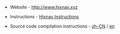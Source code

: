 - Website - http://www.hixnav.xyz

- Instructions - [Hixnav Instructions](http://docs.hixnav.xyz/)

- Source code compilation instructions - [zh-CN](./README-CN.md) / [en](./README-EN.md)
